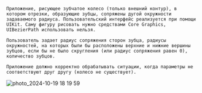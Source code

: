     Приложение, рисующее зубчатое колесо (только внешний контур), в котором отрезки, образующие зубцы, сопряжены дугой окружности задаваемого радиуса. Пользовательский интерфейс реализуется при помощи UIKit. Саму фигуру рисовать нужно средствами Core Graphics, UIBezierPath использовать нельзя.

    Пользователь задает радиус сопряжения сторон зубца, радиусы окружностей, на которых были бы расположены верхние и нижние вершины зубцов, если бы не было скругления (или радиус сопряжения равен 0), количество зубцов.

    Приложение должно корректно обрабатывать ситуации, когда параметры не соответствуют друг другу (колесо не существует).


![photo_2024-10-19 18 19 59](https://github.com/user-attachments/assets/5bf1a777-a8ba-4642-af34-db2ff1352d4e)
